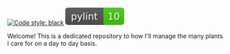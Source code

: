 [![Code style: black](https://img.shields.io/badge/code%20style-black-000000.svg)](https://github.com/psf/black)
[![Pylint](img/pylint.svg)](https://github.com/mseng10/plnts_2/actions/workflows/pylint.yml)

Welcome! This is a dedicated repository to how I'll manage the many plants I care for on a day to day basis.
